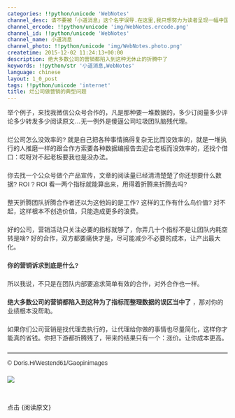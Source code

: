 ```yaml
---
categories: !!python/unicode 'WebNotes'
channel_desc: 请不要被「小道消息」这个名字误导.在这里,我只想努力为读者呈现一幅中国互联网的清明上河图.
channel_ercode: !!python/unicode 'img/WebNotes.ercode.png'
channel_id: !!python/unicode 'WebNotes'
channel_name: 小道消息
channel_photo: !!python/unicode 'img/WebNotes.photo.png'
createtime: 2015-12-02 11:24:13+00:00
description: 绝大多数公司的营销都陷入到这种无休止的折腾中了
keywords: !!python/str '小道消息,WebNotes'
language: chinese
layout: 1_0_post
tags: !!python/unicode 'internet'
title: 烂公司做营销的典型问题
---
```

<div class="rich_media_content" id="js_content">
<p style="font-family: Avenir, sans-serif; border: 0px; margin-top: 2px; margin-bottom: 22px; outline: 0px; color: rgb(51, 51, 51); white-space: normal;">
         举个例子，来找我微信公众号合作的，凡是那种要一堆数据的，多少订阅量多少评论多少转发多少阅读原文…无一例外是傻逼公司垃圾团队脑残代理。
        </p>
<p style="font-family: Avenir, sans-serif; border: 0px; margin-top: 2px; margin-bottom: 22px; outline: 0px; color: rgb(51, 51, 51); white-space: normal;">
         烂公司怎么没效率的? 就是自己把各种事情搞得复杂无比而没效率的，就是一堆执行的人推磨一样的跟合作方索要各种数据编报告去迎合老板而没效率的，还找个借口：哎呀对不起老板要我也是没办法。
        </p>
<p style="font-family: Avenir, sans-serif; border: 0px; margin-top: 2px; margin-bottom: 22px; outline: 0px; color: rgb(51, 51, 51); white-space: normal;">
         你去找一个公众号做个产品宣传，文章的阅读量已经清清楚楚了你还想要什么数据? ROI ? ROI 看一两个指标就能算出来，用得着折腾来折腾去吗?
        </p>
<p style="font-family: Avenir, sans-serif; border: 0px; margin-top: 2px; margin-bottom: 22px; outline: 0px; color: rgb(51, 51, 51); white-space: normal;">
         整天折腾团队折腾合作者还以为这他妈的是工作? 这样的工作有什么鸟价值? 对不起，这样根本不创造价值，只能造成更多的浪费。
        </p>
<p style="font-family: Avenir, sans-serif; border: 0px; margin-top: 2px; margin-bottom: 22px; outline: 0px; color: rgb(51, 51, 51); white-space: normal;">
         好的公司，营销活动只关注必要的指标就够了，你弄几十个指标不是让团队内耗空转是啥? 好的合作，双方都要痛快才是，尽可能减少不必要的成本，让产出最大化。
        </p>
<p style="font-family: Avenir, sans-serif; border: 0px; margin-top: 2px; margin-bottom: 22px; outline: 0px; color: rgb(51, 51, 51); white-space: normal;">
<strong>
          你的营销诉求到底是什么?
         </strong>
</p>
<p style="font-family: Avenir, sans-serif; border: 0px; margin-top: 2px; margin-bottom: 22px; outline: 0px; color: rgb(51, 51, 51); white-space: normal;">
         所以我说，不只是在团队内部要追求简单有效的合作，对外合作也一样。
        </p>
<p style="font-family: Avenir, sans-serif; border: 0px; margin-top: 2px; margin-bottom: 22px; outline: 0px; color: rgb(51, 51, 51); white-space: normal;">
<strong>
          绝大多数公司的营销都陷入到这种为了指标而整理数据的误区当中了
         </strong>
         ，那对你的业绩根本没帮助。
        </p>
<p style="font-family: Avenir, sans-serif; border: 0px; margin-top: 2px; margin-bottom: 22px; outline: 0px; color: rgb(51, 51, 51); white-space: normal;">
         如果你们公司营销是找代理去执行的，让代理给你做的事情也尽量简化，这样你才能真的省钱。你把下游都折腾残了，带来的结果只有一个：涨价。让你成本更高。
        </p>
<hr style="font-family: Avenir, sans-serif; border-right-width: 0px; border-bottom-width: 0px; border-left-width: 0px; border-top-style: solid; border-top-color: rgb(234, 234, 234); height: 1px; margin-top: 1em; margin-bottom: 1em; color: rgb(51, 51, 51); white-space: normal;"/>
<p style="font-family: Avenir, sans-serif; border: 0px; margin-top: 2px; margin-bottom: 22px; outline: 0px; color: rgb(51, 51, 51); white-space: normal;">
         © Doris.H/Westend61/Gaopinimages
        </p>
<p>
<img data-ratio="0.5557553956834532" data-s="300,640" data-src="" data-type="jpeg" data-w="" src="{{ '/img/ow5rEn8QGlGghArMfQjMBhC78WWB18D8ZZy0E3Gb2cBgOs5B0go0ibwbfty9aDD4hEVES6SXux6BZNp0g8PArcg.jpeg' | prepend: site.img | replace: '//','/' }}"/>
<br/>
</p>
<p>
<br/>
</p>
<p>
         点击 {阅读原文}
        </p>
</div>